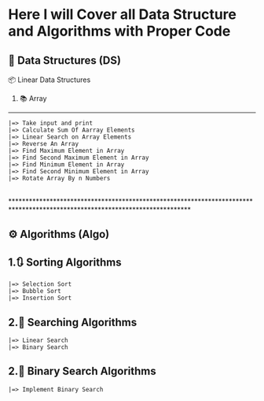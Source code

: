 # Here I will Cover all Data Structure and Algorithms with Proper Code 

## 🧱 **Data Structures (DS)**

📦 Linear Data Structures
  
  1. 📚 Array
  ------------------
    |=> Take input and print
    |=> Calculate Sum Of Aarray Elements
    |=> Linear Search on Array Elements
    |=> Reverse An Array
    |=> Find Maximum Element in Array
    |=> Find Second Maximum Element in Array
    |=> Find Minimum Element in Array
    |=> Find Second Minimum Element in Array
    |=> Rotate Array By n Numbers
   

<br>****************************************************************************************************************************<br>

## ⚙️ **Algorithms (Algo)**

  1.🔃 Sorting Algorithms
  ------------------
    |=> Selection Sort
    |=> Bubble Sort
    |=> Insertion Sort
  
  2.🔎 Searching Algorithms
  -------------------------
    |=> Linear Search
    |=> Binary Search
  
   2.🔎 Binary Search Algorithms
  -------------------------
    |=> Implement Binary Search
    

  
